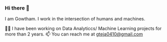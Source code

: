 ### Hi there 👋
I am Gowtham. I work in the intersection of humans and machines.

👨‍💻 I have been working on Data Analyticcs/ Machine Learning projects for more than 2 years.
📫 You can reach me at gteja0410@gmail.com

<!--
**gt0410/gt0410** is a ✨ _special_ ✨ repository because its `README.md` (this file) appears on your GitHub profile.


Here are some ideas to get you started:

- 🔭 I’m currently working on ...
- 🌱 I’m currently learning ...
- 👯 I’m looking to collaborate on ...
- 🤔 I’m looking for help with ...
- 💬 Ask me about ...
- 📫 How to reach me: ...
- 😄 Pronouns: ...
- ⚡ Fun fact: ...
-->
